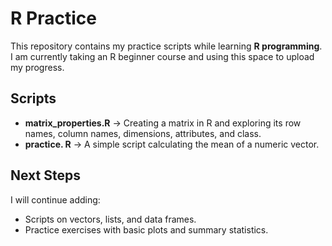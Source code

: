 # R Practice

This repository contains my practice scripts while learning **R programming**.  
I am currently taking an R beginner course and using this space to upload my progress.

## Scripts
- **matrix_properties.R** → Creating a matrix in R and exploring its row names, column names, dimensions, attributes, and class.  
- **practice. R** → A simple script calculating the mean of a numeric vector.  

## Next Steps
I will continue adding:
- Scripts on vectors, lists, and data frames.  
- Practice exercises with basic plots and summary statistics.  
